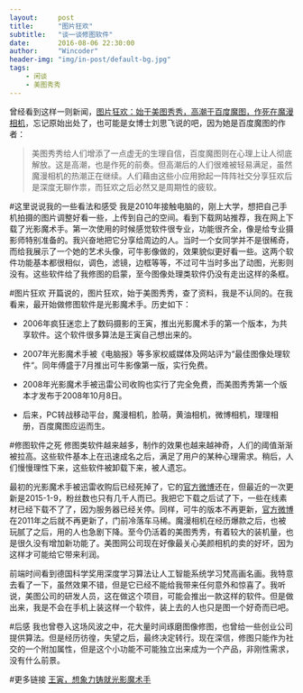 ```yaml
---
layout:     post
title:      "图片狂欢"
subtitle:   "谈一谈修图软件"
date:       2016-08-06 22:30:00
author:     "Wincoder"
header-img: "img/in-post/default-bg.jpg"
tags:
    - 闲谈
    - 美图秀秀 
---
```


曾经看到这样一则新闻，[图片狂欢：始于美图秀秀，高潮于百度魔图，作死在魔漫相机](http://www.tmtpost.com/75647.html)，忘记原始出处了，也可能是女博士刘思飞说的吧，因为她是百度魔图的作者：

> 美图秀秀给人们增添了一点虚无的生理自信，百度魔图则在心理上让人彻底解放。这是高潮，也是作死的前奏。但高潮后的人们很难被轻易满足，虽然魔漫相机的热潮正在继续。人们藉由这些小应用掀起一阵阵社交分享狂欢后是深度无聊作祟，而狂欢之后必然又是周期性的疲软。

#这里说说我的一些看法和感受
我是2010年接触电脑的，刚上大学，想把自己手机拍摄的图片调整好看一些，上传到自己的空间。看到下载网站推荐，我在网上下载了光影魔术手。第一次使用的时候感觉软件很专业，功能很齐全，像是给专业摄影师特别准备的。我兴奋地把它分享给周边的人。当时一个女同学并不是很稀奇，而给我展示了一个她的艺术头像，可牛影像做的，效果貌似更好看一些。这两个软件功能基本都很相似，调色，滤镜，边框等等，不过可牛当时多出了动图，光影则没有。这些软件给了我修图的启蒙，至今图像处理类软件仍没有走出这样的条框。

#图片狂欢
开篇说的，图片狂欢，始于美图秀秀，查了资料，我是不认同的。在我看来，最开始做修图软件是光影魔术手。历史如下：

 - 2006年疯狂迷恋上了数码摄影的王寅，推出光影魔术手的第一个版本，为共享软件。这个软件很多算法是王寅自己想出来的。

 - 2007年光影魔术手被《电脑报》等多家权威媒体及网站评为“最佳图像处理软件“。同年傅盛于7月推出可牛影像第一版，实行免费。
 - 2008年光影魔术手被迅雷公司收购也实行了完全免费，而美图秀秀第一个版本才发布于2008年10月8日。

 - 后来，PC转战移动平台，魔漫相机，脸萌，黄油相机，微博相机，理理相册，百度魔图应运而生。

#修图软件之死
修图类软件越来越多，制作的效果也越来越神奇，人们的阈值渐渐被拉高。这些软件基本上在迅速成名之后，满足了用户的某种心理需求。稍后，人们慢慢理性下来，这些软件被卸载下来，被人遗忘。

最初的光影魔术手被迅雷收购后已经死掉了，它的[官方微博](http://weibo.com/neoimagingthunder)还在，但最近的一次更新是2015-1-9，粉丝数也只有几千人而已。我把它下载之后试了下，一些在线素材已经下载不了了，因为服务器已经关停。同样，可牛的版本不再更新，[官方微博](http://weibo.com/conew?refer_flag=1001030101_&is_hot=1)在2011年之后就不再更新了，门前冷落车马稀。魔漫相机在经历爆款之后，也被玩腻了之后，用的人也急剧下降。至今仍活着的美图秀秀，有着较大的装机量，也是很久没有增加新功能了。美图网公司现在好像最关心美颜相机的卖的好坏，因为这样才可能给它带来利润。

前端时间看到德国科学奖用深度学习算法让人工智能系统学习梵高画名画。我特意去看了一下，虽然效果不错，但是它已经不能给我带来任何意外和惊喜了。我听说，美图公司的研发人员，这在做这个项目，可能会推出一款这样的软件。但是做出来，我是不会在手机上装这样一个软件，装上去的人也只是图一个好奇而已吧。

#后感
我也曾卷入这场风波之中，花大量时间琢磨图像修图，也曾给一些创业公司提供算法。但是经历彷徨，失望之后，最终决定转行。现在深信，修图只能作为社交的一个附加属性，但是这个小功能不可能独立出来成为一个产品，非刚性需求，没有什么前景。


#更多链接
 [王寅，想象力铸就光影魔术手](http://www.it8g.com/RenWu/200902/12817.htm)
